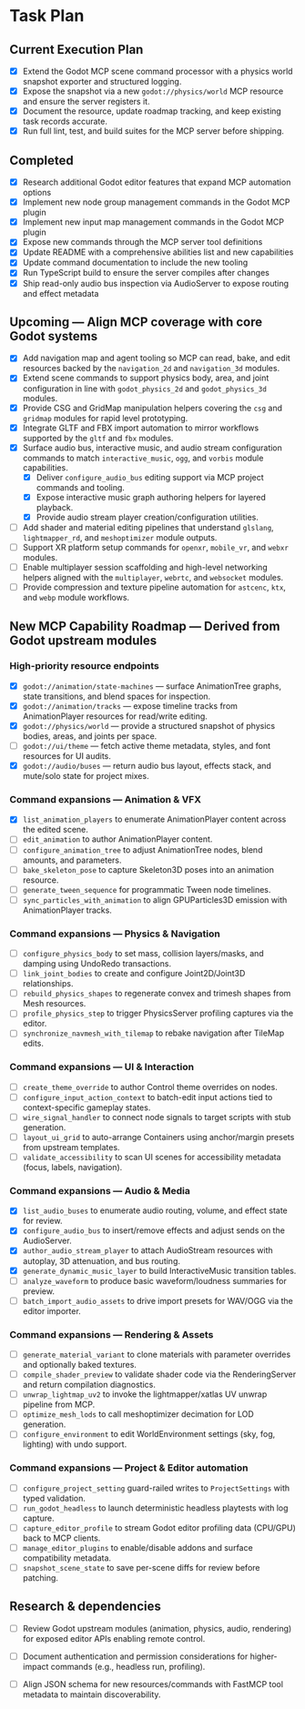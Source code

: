 # Task Plan

## Current Execution Plan
- [x] Extend the Godot MCP scene command processor with a physics world snapshot exporter and structured logging.
- [x] Expose the snapshot via a new `godot://physics/world` MCP resource and ensure the server registers it.
- [x] Document the resource, update roadmap tracking, and keep existing task records accurate.
- [x] Run full lint, test, and build suites for the MCP server before shipping.

## Completed
- [x] Research additional Godot editor features that expand MCP automation options
- [x] Implement new node group management commands in the Godot MCP plugin
- [x] Implement new input map management commands in the Godot MCP plugin
- [x] Expose new commands through the MCP server tool definitions
- [x] Update README with a comprehensive abilities list and new capabilities
- [x] Update command documentation to include the new tooling
- [x] Run TypeScript build to ensure the server compiles after changes
- [x] Ship read-only audio bus inspection via AudioServer to expose routing and effect metadata

## Upcoming — Align MCP coverage with core Godot systems
- [x] Add navigation map and agent tooling so MCP can read, bake, and edit resources backed by the `navigation_2d` and `navigation_3d` modules.
- [x] Extend scene commands to support physics body, area, and joint configuration in line with `godot_physics_2d` and `godot_physics_3d` modules.
- [x] Provide CSG and GridMap manipulation helpers covering the `csg` and `gridmap` modules for rapid level prototyping.
- [x] Integrate GLTF and FBX import automation to mirror workflows supported by the `gltf` and `fbx` modules.
- [x] Surface audio bus, interactive music, and audio stream configuration commands to match `interactive_music`, `ogg`, and `vorbis` module capabilities.
  - [x] Deliver `configure_audio_bus` editing support via MCP project commands and tooling.
  - [x] Expose interactive music graph authoring helpers for layered playback.
  - [x] Provide audio stream player creation/configuration utilities.
- [ ] Add shader and material editing pipelines that understand `glslang`, `lightmapper_rd`, and `meshoptimizer` module outputs.
- [ ] Support XR platform setup commands for `openxr`, `mobile_vr`, and `webxr` modules.
- [ ] Enable multiplayer session scaffolding and high-level networking helpers aligned with the `multiplayer`, `webrtc`, and `websocket` modules.
- [ ] Provide compression and texture pipeline automation for `astcenc`, `ktx`, and `webp` module workflows.

## New MCP Capability Roadmap — Derived from Godot upstream modules
### High-priority resource endpoints
- [x] `godot://animation/state-machines` — surface AnimationTree graphs, state transitions, and blend spaces for inspection.
- [x] `godot://animation/tracks` — expose timeline tracks from AnimationPlayer resources for read/write editing.
- [x] `godot://physics/world` — provide a structured snapshot of physics bodies, areas, and joints per space.
- [ ] `godot://ui/theme` — fetch active theme metadata, styles, and font resources for UI audits.
- [x] `godot://audio/buses` — return audio bus layout, effects stack, and mute/solo state for project mixes.

### Command expansions — Animation & VFX
- [x] `list_animation_players` to enumerate AnimationPlayer content across the edited scene.
- [ ] `edit_animation` to author AnimationPlayer content.
- [ ] `configure_animation_tree` to adjust AnimationTree nodes, blend amounts, and parameters.
- [ ] `bake_skeleton_pose` to capture Skeleton3D poses into an animation resource.
- [ ] `generate_tween_sequence` for programmatic Tween node timelines.
- [ ] `sync_particles_with_animation` to align GPUParticles3D emission with AnimationPlayer tracks.

### Command expansions — Physics & Navigation
- [ ] `configure_physics_body` to set mass, collision layers/masks, and damping using UndoRedo transactions.
- [ ] `link_joint_bodies` to create and configure Joint2D/Joint3D relationships.
- [ ] `rebuild_physics_shapes` to regenerate convex and trimesh shapes from Mesh resources.
- [ ] `profile_physics_step` to trigger PhysicsServer profiling captures via the editor.
- [ ] `synchronize_navmesh_with_tilemap` to rebake navigation after TileMap edits.

### Command expansions — UI & Interaction
- [ ] `create_theme_override` to author Control theme overrides on nodes.
- [ ] `configure_input_action_context` to batch-edit input actions tied to context-specific gameplay states.
- [ ] `wire_signal_handler` to connect node signals to target scripts with stub generation.
- [ ] `layout_ui_grid` to auto-arrange Containers using anchor/margin presets from upstream templates.
- [ ] `validate_accessibility` to scan UI scenes for accessibility metadata (focus, labels, navigation).

### Command expansions — Audio & Media
- [x] `list_audio_buses` to enumerate audio routing, volume, and effect state for review.
- [x] `configure_audio_bus` to insert/remove effects and adjust sends on the AudioServer.
- [x] `author_audio_stream_player` to attach AudioStream resources with autoplay, 3D attenuation, and bus routing.
- [x] `generate_dynamic_music_layer` to build InteractiveMusic transition tables.
- [ ] `analyze_waveform` to produce basic waveform/loudness summaries for preview.
- [ ] `batch_import_audio_assets` to drive import presets for WAV/OGG via the editor importer.

### Command expansions — Rendering & Assets
- [ ] `generate_material_variant` to clone materials with parameter overrides and optionally baked textures.
- [ ] `compile_shader_preview` to validate shader code via the RenderingServer and return compilation diagnostics.
- [ ] `unwrap_lightmap_uv2` to invoke the lightmapper/xatlas UV unwrap pipeline from MCP.
- [ ] `optimize_mesh_lods` to call meshoptimizer decimation for LOD generation.
- [ ] `configure_environment` to edit WorldEnvironment settings (sky, fog, lighting) with undo support.

### Command expansions — Project & Editor automation
- [ ] `configure_project_setting` guard-railed writes to `ProjectSettings` with typed validation.
- [ ] `run_godot_headless` to launch deterministic headless playtests with log capture.
- [ ] `capture_editor_profile` to stream Godot editor profiling data (CPU/GPU) back to MCP clients.
- [ ] `manage_editor_plugins` to enable/disable addons and surface compatibility metadata.
- [ ] `snapshot_scene_state` to save per-scene diffs for review before patching.

## Research & dependencies
- [ ] Review Godot upstream modules (animation, physics, audio, rendering) for exposed editor APIs enabling remote control.
- [ ] Document authentication and permission considerations for higher-impact commands (e.g., headless run, profiling).
- [ ] Align JSON schema for new resources/commands with FastMCP tool metadata to maintain discoverability.

